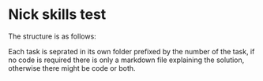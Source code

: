 # Nick skills test

The structure is as follows:

Each task is seprated in its own folder prefixed by the number of the task, if no code is required there is only a 
markdown file explaining the solution, otherwise there might be code or both.